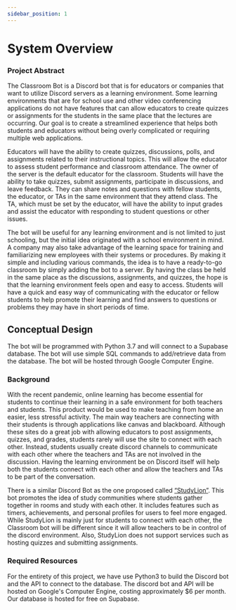 ```yaml
---
sidebar_position: 1
---
```


# System Overview
### Project Abstract<br/>	
The Classroom Bot is a Discord bot that is for educators or companies that want to utilize Discord servers as a learning environment. Some learning environments that are for school use and other video conferencing applications do not have features that can allow educators to create quizzes or assignments for the students in the same place that the lectures are occurring. Our goal is to create a streamlined experience that helps both students and educators without being overly complicated or requiring multiple web applications.

Educators will have the ability to create quizzes, discussions, polls, and assignments related to their instructional topics. This will allow the educator to assess student performance and classroom attendance. The owner of the server is the default educator for the classroom. Students will have the ability to take quizzes, submit assignments, participate in discussions, and leave feedback. They can share notes and questions with fellow students, the educator, or TAs in the same environment that they attend class. The TA, which must be set by the educator, will have the ability to input grades and assist the educator with responding to student questions or other issues.

The bot will be useful for any learning environment and is not limited to just schooling, but the initial idea originated with a school environment in mind. A company may also take advantage of the learning space for training and familiarizing new employees with their systems or procedures. By making it simple and including various commands, the idea is to have a ready-to-go classroom by simply adding the bot to a server. By having the class be held in the same place as the discussions, assignments, and quizzes, the hope is that the learning environment feels open and easy to access. Students will have a quick and easy way of communicating with the educator or fellow students to help promote their learning and find answers to questions or problems they may have in short periods of time.

## Conceptual Design
The bot will be programmed with Python 3.7 and will connect to a Supabase database. The bot will use simple SQL commands to add/retrieve data from the database. The bot will be hosted through Google Computer Engine.

### Background<br/>
With the recent pandemic, online learning has become essential for students to continue their learning in 
a safe environment for both teachers and students. This product would be used to make teaching from 
home an easier, less stressful activity. The main way teachers are connecting with their students is 
through applications like canvas and blackboard. Although these sites do a great job with allowing 
educators to post assignments, quizzes, and grades, students rarely will use the site to connect with each 
other. Instead, students usually create discord channels to communicate with each other where the 
teachers and TAs are not involved in the discussion. Having the learning environment be on Discord itself 
will help both the students connect with each other and allow the teachers and TAs to be part of the 
conversation. 

There is a similar Discord Bot as the one proposed called [“StudyLion”](https://top.gg/bot/889078613817831495). 
This bot promotes the idea of study communities where students gather 
together in rooms and study with each other. It includes features such as timers, achievements, and 
personal profiles for users to feel more engaged. While StudyLion is mainly just for students to connect 
with each other, the Classroom bot will be different since it will allow teachers to be in control of the discord 
environment. Also, StudyLion does not support services such as hosting quizzes and submitting 
assignments. 

### Required Resources<br/>
For the entirety of this project, we have use Python3 to build the Discord bot and the API to connect to the database. The discord bot and API will be hosted on Google's Computer Engine, costing approximately $6 per month. Our database is hosted for free on Supabase.
